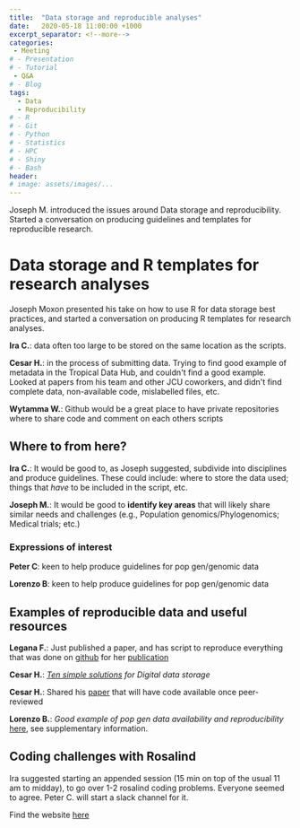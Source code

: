```yaml
---
title:  "Data storage and reproducible analyses"
date:   2020-05-18 11:00:00 +1000
excerpt_separator: <!--more-->
categories:
 - Meeting
# - Presentation
# - Tutorial
 - Q&A
# - Blog
tags:
  - Data
  - Reproducibility
# - R
# - Git
# - Python
# - Statistics
# - HPC
# - Shiny
# - Bash
header:
# image: assets/images/...
---
```


Joseph M. introduced the issues around Data storage and reproducibility. Started a conversation on producing guidelines and templates for reproducible research.

# Data storage and R templates for research analyses

Joseph Moxon presented his take on how to use R for data storage best practices,
and started a conversation on producing R templates for research analyses.

**Ira C.**: data often too large to be stored on the same location as the scripts.

**Cesar H.**: in the process of submitting data. Trying to find good example of metadata
in the Tropical Data Hub, and couldn't find a good example. Looked at papers from his team
and other JCU coworkers, and didn't find complete data, non-available code, mislabelled 
files, etc. 

**Wytamma W.**: Github would be a great place to have private repositories where to share 
code and comment on each others scripts

## Where to from here?

**Ira C.**: It would be good to, as Joseph suggested, subdivide into disciplines and 
produce guidelines. These could include: where to store the data used; things that _have_ to
be included in the script, etc. 

**Joseph M.**: It would be good to **identify key areas** that will likely share similar 
needs and challenges (e.g., Population genomics/Phylogenomics; Medical trials; etc.)

### Expressions of interest

**Peter C**: keen to help produce guidelines for pop gen/genomic data

**Lorenzo B**: keen to help produce guidelines for pop gen/genomic data

## Examples of reproducible data and useful resources

**Legana F.**: Just published a paper, and has script to reproduce everything that was 
done on [github](https://github.com/Legana/AMP_pub) for her [publication](https://academic.oup.com/bioinformatics/article-abstract/doi/10.1093/bioinformatics/btaa653/5873588)

**Cesar H.**: _[Ten simple solutions](https://journals.plos.org/ploscompbiol/article/related?id=10.1371/journal.pcbi.1005097) for Digital data storage_ 

**Cesar H.**: Shared his [paper](https://www.biorxiv.org/content/10.1101/2020.05.11.085803v1.full) that will have code available once peer-reviewed 

**Lorenzo B.**: _Good example of pop gen data availability and reproducibility_ [here](https://onlinelibrary.wiley.com/doi/full/10.1002/ece3.5012), see 
supplementary information.

## Coding challenges with **Rosalind**

Ira suggested starting an appended session (15 min on top of the usual 11 am to midday), to
 go over 1-2 rosalind coding problems. Everyone seemed to agree. Peter C. will start a slack 
 channel for it.

Find the website [here](http://rosalind.info/problems/locations/)
